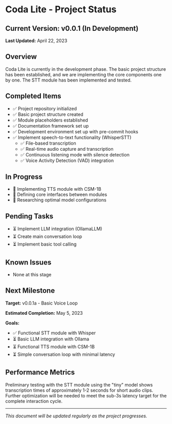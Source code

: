 # Coda Lite - Project Status

## Current Version: v0.0.1 (In Development)

**Last Updated:** April 22, 2023

## Overview

Coda Lite is currently in the development phase. The basic project structure has been established, and we are implementing the core components one by one. The STT module has been implemented and tested.

## Completed Items

- ✅ Project repository initialized
- ✅ Basic project structure created
- ✅ Module placeholders established
- ✅ Documentation framework set up
- ✅ Development environment set up with pre-commit hooks
- ✅ Implement speech-to-text functionality (WhisperSTT)
  - ✅ File-based transcription
  - ✅ Real-time audio capture and transcription
  - ✅ Continuous listening mode with silence detection
  - ✅ Voice Activity Detection (VAD) integration

## In Progress

- 🔄 Implementing TTS module with CSM-1B
- 🔄 Defining core interfaces between modules
- 🔄 Researching optimal model configurations

## Pending Tasks

- ⏳ Implement LLM integration (OllamaLLM)
- ⏳ Create main conversation loop
- ⏳ Implement basic tool calling

## Known Issues

- None at this stage

## Next Milestone

**Target:** v0.0.1a - Basic Voice Loop

**Estimated Completion:** May 5, 2023

**Goals:**
- ✅ Functional STT module with Whisper
- ⏳ Basic LLM integration with Ollama
- ⏳ Functional TTS module with CSM-1B
- ⏳ Simple conversation loop with minimal latency

## Performance Metrics

Preliminary testing with the STT module using the "tiny" model shows transcription times of approximately 1-2 seconds for short audio clips. Further optimization will be needed to meet the sub-3s latency target for the complete interaction cycle.

---

*This document will be updated regularly as the project progresses.*
